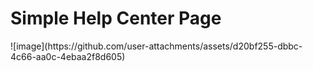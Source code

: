 <h1> Simple Help Center Page</h1>
![image](https://github.com/user-attachments/assets/d20bf255-dbbc-4c66-aa0c-4ebaa2f8d605)
